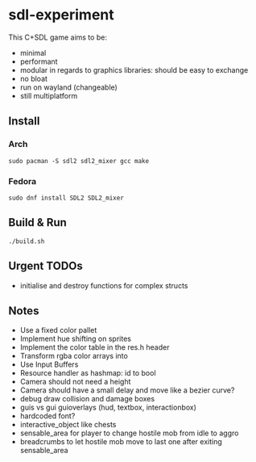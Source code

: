 # sdl-experiment
This C+SDL game aims to be:
- minimal
- performant
- modular in regards to graphics libraries: should be easy to exchange
- no bloat
- run on wayland (changeable)
- still multiplatform 

## Install

### Arch
```
sudo pacman -S sdl2 sdl2_mixer gcc make
```

### Fedora
```
sudo dnf install SDL2 SDL2_mixer 
```

## Build & Run

```
./build.sh
```

## Urgent TODOs

- initialise and destroy functions for complex structs

## Notes

- Use a fixed color pallet 
- Implement hue shifting on sprites
- Implement the color table in the res.h header
- Transform rgba color arrays into 
- Use Input Buffers
- Resource handler as hashmap: id to bool
- Camera should not need a height
- Camera should have a small delay and move like a bezier curve?
- debug draw collision and damage boxes
- guis vs gui guioverlays (hud, textbox, interactionbox)
- hardcoded font?
- interactive_object like chests
- sensable_area for player to change hostile mob from idle to aggro
- breadcrumbs to let hostile mob move to last one after exiting sensable_area